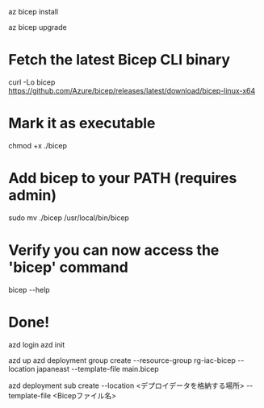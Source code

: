 

az bicep install

az bicep upgrade


# Fetch the latest Bicep CLI binary
curl -Lo bicep https://github.com/Azure/bicep/releases/latest/download/bicep-linux-x64
# Mark it as executable
chmod +x ./bicep
# Add bicep to your PATH (requires admin)
sudo mv ./bicep /usr/local/bin/bicep
# Verify you can now access the 'bicep' command
bicep --help
# Done!


azd login
azd init

azd up
azd deployment group create --resource-group rg-iac-bicep --location japaneast --template-file main.bicep

azd deployment sub create --location <デプロイデータを格納する場所> --template-file <Bicepファイル名>

